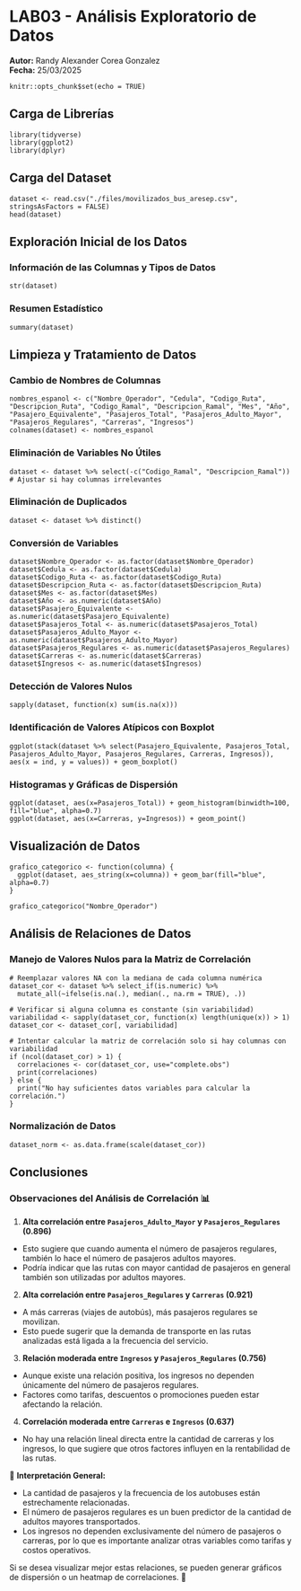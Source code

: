 # LAB03 - Análisis Exploratorio de Datos
**Autor:** Randy Alexander Corea Gonzalez  
**Fecha:** 25/03/2025

  
```{r setup, include=FALSE}
knitr::opts_chunk$set(echo = TRUE)
```

## Carga de Librerías
```{r}
library(tidyverse)
library(ggplot2)
library(dplyr)
```

## Carga del Dataset
```{r}
dataset <- read.csv("./files/movilizados_bus_aresep.csv", stringsAsFactors = FALSE)
head(dataset)
```

## Exploración Inicial de los Datos
### Información de las Columnas y Tipos de Datos
```{r}
str(dataset)
```

### Resumen Estadístico
```{r}
summary(dataset)
```

## Limpieza y Tratamiento de Datos
### Cambio de Nombres de Columnas
```{r}
nombres_espanol <- c("Nombre_Operador", "Cedula", "Codigo_Ruta", "Descripcion_Ruta", "Codigo_Ramal", "Descripcion_Ramal", "Mes", "Año", "Pasajero_Equivalente", "Pasajeros_Total", "Pasajeros_Adulto_Mayor", "Pasajeros_Regulares", "Carreras", "Ingresos")
colnames(dataset) <- nombres_espanol
```

### Eliminación de Variables No Útiles
```{r}
dataset <- dataset %>% select(-c("Codigo_Ramal", "Descripcion_Ramal"))  # Ajustar si hay columnas irrelevantes
```

### Eliminación de Duplicados
```{r}
dataset <- dataset %>% distinct()
```

### Conversión de Variables
```{r}
dataset$Nombre_Operador <- as.factor(dataset$Nombre_Operador)
dataset$Cedula <- as.factor(dataset$Cedula)
dataset$Codigo_Ruta <- as.factor(dataset$Codigo_Ruta)
dataset$Descripcion_Ruta <- as.factor(dataset$Descripcion_Ruta)
dataset$Mes <- as.factor(dataset$Mes)
dataset$Año <- as.numeric(dataset$Año)
dataset$Pasajero_Equivalente <- as.numeric(dataset$Pasajero_Equivalente)
dataset$Pasajeros_Total <- as.numeric(dataset$Pasajeros_Total)
dataset$Pasajeros_Adulto_Mayor <- as.numeric(dataset$Pasajeros_Adulto_Mayor)
dataset$Pasajeros_Regulares <- as.numeric(dataset$Pasajeros_Regulares)
dataset$Carreras <- as.numeric(dataset$Carreras)
dataset$Ingresos <- as.numeric(dataset$Ingresos)
```

### Detección de Valores Nulos
```{r}
sapply(dataset, function(x) sum(is.na(x)))
```

### Identificación de Valores Atípicos con Boxplot
```{r}
ggplot(stack(dataset %>% select(Pasajero_Equivalente, Pasajeros_Total, Pasajeros_Adulto_Mayor, Pasajeros_Regulares, Carreras, Ingresos)), aes(x = ind, y = values)) + geom_boxplot()
```

### Histogramas y Gráficas de Dispersión
```{r}
ggplot(dataset, aes(x=Pasajeros_Total)) + geom_histogram(binwidth=100, fill="blue", alpha=0.7)
ggplot(dataset, aes(x=Carreras, y=Ingresos)) + geom_point()
```

## Visualización de Datos
```{r}
grafico_categorico <- function(columna) {
  ggplot(dataset, aes_string(x=columna)) + geom_bar(fill="blue", alpha=0.7)
}

grafico_categorico("Nombre_Operador")
```

## Análisis de Relaciones de Datos
### Manejo de Valores Nulos para la Matriz de Correlación
```{r}
# Reemplazar valores NA con la mediana de cada columna numérica
dataset_cor <- dataset %>% select_if(is.numeric) %>% 
  mutate_all(~ifelse(is.na(.), median(., na.rm = TRUE), .))

# Verificar si alguna columna es constante (sin variabilidad)
variabilidad <- sapply(dataset_cor, function(x) length(unique(x)) > 1)
dataset_cor <- dataset_cor[, variabilidad]

# Intentar calcular la matriz de correlación solo si hay columnas con variabilidad
if (ncol(dataset_cor) > 1) {
  correlaciones <- cor(dataset_cor, use="complete.obs")
  print(correlaciones)
} else {
  print("No hay suficientes datos variables para calcular la correlación.")
}
```

### Normalización de Datos
```{r}
dataset_norm <- as.data.frame(scale(dataset_cor))
```

## Conclusiones
### Observaciones del Análisis de Correlación 📊

1. **Alta correlación entre `Pasajeros_Adulto_Mayor` y `Pasajeros_Regulares` (0.896)**  
  - Esto sugiere que cuando aumenta el número de pasajeros regulares, también lo hace el número de pasajeros adultos mayores.  
- Podría indicar que las rutas con mayor cantidad de pasajeros en general también son utilizadas por adultos mayores.

2. **Alta correlación entre `Pasajeros_Regulares` y `Carreras` (0.921)**  
  - A más carreras (viajes de autobús), más pasajeros regulares se movilizan.  
- Esto puede sugerir que la demanda de transporte en las rutas analizadas está ligada a la frecuencia del servicio.

3. **Relación moderada entre `Ingresos` y `Pasajeros_Regulares` (0.756)**  
  - Aunque existe una relación positiva, los ingresos no dependen únicamente del número de pasajeros regulares.  
- Factores como tarifas, descuentos o promociones pueden estar afectando la relación.

4. **Correlación moderada entre `Carreras` e `Ingresos` (0.637)**  
  - No hay una relación lineal directa entre la cantidad de carreras y los ingresos, lo que sugiere que otros factores influyen en la rentabilidad de las rutas.  

📌 **Interpretación General:**  
  - La cantidad de pasajeros y la frecuencia de los autobuses están estrechamente relacionadas.  
- El número de pasajeros regulares es un buen predictor de la cantidad de adultos mayores transportados.  
- Los ingresos no dependen exclusivamente del número de pasajeros o carreras, por lo que es importante analizar otras variables como tarifas y costos operativos.  

Si se desea visualizar mejor estas relaciones, se pueden generar gráficos de dispersión o un heatmap de correlaciones. 🚀
